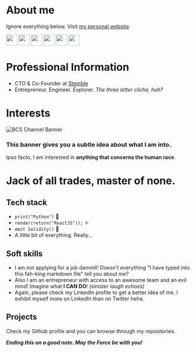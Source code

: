 # About me
Ignore everything below. Visit [my personal website](saudhashmi.com)

<a target="_blank" href="https://www.linkedin.com/in/saud-hashmi/"><img src="https://img.shields.io/badge/LINKEDIN-blue?&style=for-the-badge&logo=linkedin&logoColor=white" height=30></a>
<a target="_blank" href="https://www.instagram.com/ctrl.alt.saud/"><img src="https://img.shields.io/badge/INSTAGRAM-violet?&style=for-the-badge&logo=instagram&logoColor=white" height=30></a>
<a target="_blank" href="https://www.youtube.com/channel/UCnY5LtHJYHbY4yy5wOHlrgQ"><img src="https://img.shields.io/badge/YOUTUBE-white?&style=for-the-badge&logo=youtube&logoColor=red" height=30></a>
<a target="_blank" href="https://www.twitter.com/BtrCallSaud/"><img src="https://img.shields.io/badge/TWITTER-skyblue?style=for-the-badge&logo=twitter&logoColor=white" height=30></a>
<a target="_blank" href="https://saudhashmi.medium.com/"><img src="https://img.shields.io/badge/medium-%2312100E.svg?&style=for-the-badge&logo=medium&logoColor=white" height=30></a> 
<a target="_blank" href="https://www.reddit.com/user/SuperbSaud"><img src="https://img.shields.io/badge/REDDIT-white?style=for-the-badge&logo=reddit" height=30></a> 

# Professional Information
+ CTO & Co-Founder at [Stemble](https://stemble.xyz)
+ Entrepreneur. Engineer. Explorer. *The three letter cliche, huh?*

# Interests
![BCS Channel Banner](https://user-images.githubusercontent.com/48680823/154903282-9633d572-7dc7-4095-9ccd-f270d8e8b0ff.png)

### This banner gives you a subtle idea about what I am into.
Ipso facto, I am interested in **anything that concerns the human race**.

# Jack of all trades, master of none.
## Tech stack
+ `print("Python")` 🐍
+ `render(return("ReactJS"));` ⚛
+ `emit Solidity()` 💠
+ A little bit of everything. Really...

## Soft skills
+ I am not applying for a job dammit! Doesn't everything "I have typed into this fah-king markdown file" tell you about me?
+ Also I am an entrepreneur with access to an awesome team and an evil mind! Imagine what **I CAN DO**! *(sinister laugh echoes)*
+ Again, please check my LinkedIn profile to get a better idea of me. I exhibit myself more on LinkedIn than on Twitter hehe.

## Projects
Check my Github profile and you can browse through my repositories.

_**Ending this on a good note. May the Force be with you!**_
